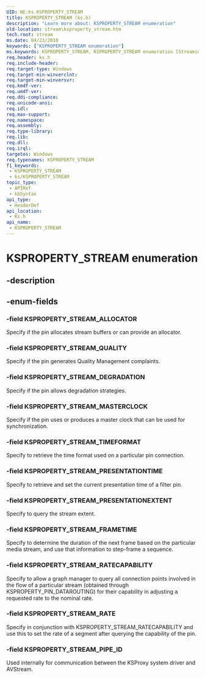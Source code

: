 ```yaml
---
UID: NE:ks.KSPROPERTY_STREAM
title: KSPROPERTY_STREAM (ks.h)
description: "Learn more about: KSPROPERTY_STREAM enumeration"
old-location: stream\ksproperty_stream.htm
tech.root: stream
ms.date: 04/23/2018
keywords: ["KSPROPERTY_STREAM enumeration"]
ms.keywords: KSPROPERTY_STREAM, KSPROPERTY_STREAM enumeration [Streaming Media Devices], KSPROPERTY_STREAM_ALLOCATOR, KSPROPERTY_STREAM_DEGRADATION, KSPROPERTY_STREAM_FRAMETIME, KSPROPERTY_STREAM_MASTERCLOCK, KSPROPERTY_STREAM_PIPE_ID, KSPROPERTY_STREAM_PRESENTATIONEXTENT, KSPROPERTY_STREAM_PRESENTATIONTIME, KSPROPERTY_STREAM_QUALITY, KSPROPERTY_STREAM_RATE, KSPROPERTY_STREAM_RATECAPABILITY, KSPROPERTY_STREAM_TIMEFORMAT, ks/KSPROPERTY_STREAM, ks/KSPROPERTY_STREAM_ALLOCATOR, ks/KSPROPERTY_STREAM_DEGRADATION, ks/KSPROPERTY_STREAM_FRAMETIME, ks/KSPROPERTY_STREAM_MASTERCLOCK, ks/KSPROPERTY_STREAM_PIPE_ID, ks/KSPROPERTY_STREAM_PRESENTATIONEXTENT, ks/KSPROPERTY_STREAM_PRESENTATIONTIME, ks/KSPROPERTY_STREAM_QUALITY, ks/KSPROPERTY_STREAM_RATE, ks/KSPROPERTY_STREAM_RATECAPABILITY, ks/KSPROPERTY_STREAM_TIMEFORMAT, stream.ksproperty_stream
req.header: ks.h
req.include-header: 
req.target-type: Windows
req.target-min-winverclnt: 
req.target-min-winversvr: 
req.kmdf-ver: 
req.umdf-ver: 
req.ddi-compliance: 
req.unicode-ansi: 
req.idl: 
req.max-support: 
req.namespace: 
req.assembly: 
req.type-library: 
req.lib: 
req.dll: 
req.irql: 
targetos: Windows
req.typenames: KSPROPERTY_STREAM
f1_keywords:
 - KSPROPERTY_STREAM
 - ks/KSPROPERTY_STREAM
topic_type:
 - APIRef
 - kbSyntax
api_type:
 - HeaderDef
api_location:
 - Ks.h
api_name:
 - KSPROPERTY_STREAM
---
```


# KSPROPERTY_STREAM enumeration


## -description

## -enum-fields

### -field KSPROPERTY_STREAM_ALLOCATOR

Specify if the pin allocates stream buffers or can provide an allocator.

### -field KSPROPERTY_STREAM_QUALITY

Specify if the pin generates Quality Management complaints.

### -field KSPROPERTY_STREAM_DEGRADATION

Specify if the pin allows degradation strategies.

### -field KSPROPERTY_STREAM_MASTERCLOCK

Specify if the pin uses or produces a master clock that can be used for synchronization.

### -field KSPROPERTY_STREAM_TIMEFORMAT

Specify to retrieve the time format used on a particular pin connection.

### -field KSPROPERTY_STREAM_PRESENTATIONTIME

Specify to retrieve and set the current presentation time of a filter pin.

### -field KSPROPERTY_STREAM_PRESENTATIONEXTENT

Specify to query the stream extent.

### -field KSPROPERTY_STREAM_FRAMETIME

Specify to determine the duration of the next frame based on the particular media stream, and use that information to step-frame a sequence.

### -field KSPROPERTY_STREAM_RATECAPABILITY

Specify to allow a graph manager to query all connection points involved in the flow of a particular stream (obtained through KSPROPERTY_PIN_DATAROUTING) for their capability in adjusting a requested rate to the nominal rate.

### -field KSPROPERTY_STREAM_RATE

Specify in conjunction with KSPROPERTY_STREAM_RATECAPABILITY and use this to set the rate of a segment after querying the capability of the pin.

### -field KSPROPERTY_STREAM_PIPE_ID

Used internally for communication between the KSProxy system driver and AVStream.

